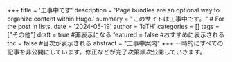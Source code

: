 +++
title = '工事中です'
description = 'Page bundles are an optional way to organize content within Hugo.'
summary = "このサイトは工事中です。" # For the post in lists.
date = '2024-05-19'
author = 'laTH'
categories = []
tags = ["その他"]
draft = true #非表示になる
featured = false #おすすめに表示される
toc = false #目次が表示される
abstract = "工事中案内"
+++
一時的にすべての記事を非公開にしています。修正などが完了次第順次公開していきます。